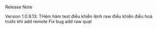 Release Note

Version 1.0.9.13:
THêm hàm test điều khiển lệnh raw điều khiển điều hoà trước khi add remote
Fix bug add raw quạt
    

